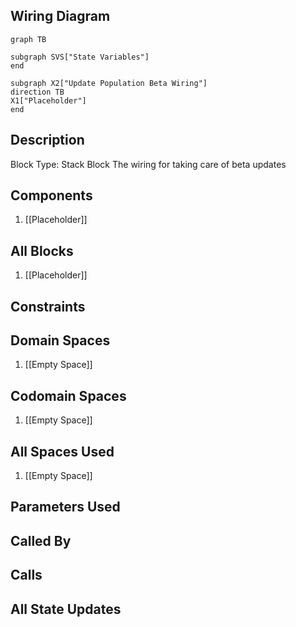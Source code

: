 ## Wiring Diagram

```mermaid
graph TB

subgraph SVS["State Variables"]
end

subgraph X2["Update Population Beta Wiring"]
direction TB
X1["Placeholder"]
end
```

## Description

Block Type: Stack Block
The wiring for taking care of beta updates
## Components
1. [[Placeholder]]

## All Blocks
1. [[Placeholder]]

## Constraints

## Domain Spaces
1. [[Empty Space]]

## Codomain Spaces
1. [[Empty Space]]

## All Spaces Used
1. [[Empty Space]]

## Parameters Used

## Called By

## Calls

## All State Updates


